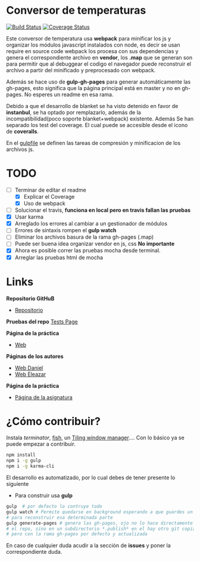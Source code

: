 # Conversor de temperaturas
[![Build Status](https://travis-ci.org/EleDiaz/karma-y-travis-ele-daniel-1.svg?branch=master)](https://travis-ci.org/EleDiaz/karma-y-travis-ele-daniel-1)
[![Coverage Status](https://coveralls.io/repos/github/EleDiaz/karma-y-travis-ele-daniel-1/badge.svg)](https://coveralls.io/github/EleDiaz/karma-y-travis-ele-daniel-1)



Este conversor de temperatura usa **webpack** para minificar los js y organizar los módulos
javascript instalados con node, es decir se usan require en source code webpack los procesa
con sus dependencias y genera el correspondiente archivo en **vendor**, los **.map** que se
generan son para permitir que al debuggear el codigo el navegador puede reconstruir el archivo
a partir del minificado y preprocesado con webpack.

Además se hace uso de **gulp-gh-pages** para generar automáticamente las gh-pages, esto
significa que la página principal está en master y no en gh-pages. No esperes un readme en esa rama.

Debido a que el desarrollo de blanket se ha visto detenido en favor de **instanbul**, se ha optado
por remplazarlo, además de la incompatibilidad(poco soporte blanket+webpack) existente. Además
Se han separado los test del coverage. El cual puede se accesible desde el icono de **coveralls**.

En el [gulpfile](./gulpfile.js) se definen las tareas de compresión y minificacion de los archivos js.

# TODO
- [ ] Terminar de editar el readme
  - [x] Explicar el Coverage
  - [x] Uso de webpack
- [ ] Solucionar el travis, **funciona en local pero en travis fallan las pruebas**
- [x] Usar karma
- [x] Arreglado los errores al cambiar a un gestionador de módulos
- [ ] Errores de sintaxis rompen el **gulp watch**
- [ ] Eliminar los archivos basura de la rama gh-pages (.map)
- [ ] Puede ser buena idea organizar vendor en js, css **No importante**
- [x] Ahora es posible correr las pruebas mocha desde terminal.
- [x] Arreglar las pruebas html de mocha

# Links

**Repositorio GitHuB**

* [Repositorio](https://github.com/EleDiaz/karma-y-travis-ele-daniel-1)

**Pruebas del repo**
[Tests Page](http://elediaz.github.io/karma-y-travis-ele-daniel-1/test/index.html)

**Página de la práctica**

* [Web](http://elediaz.github.io/karma-y-travis-ele-daniel-1/)

**Páginas de los autores**

* [Web Daniel](http://alu0100783230.github.io/)
* [Web Eleazar](http://elediaz.github.io/)

**Página de la práctica**

* [Página de la asignatura](https://campusvirtual.ull.es/1516/mod/page/view.php?id=177984)

# ¿Cómo contribuir?

Instala *terminator*, [fish](https://fishshell.com/), un [Tiling window manager](https://en.wikipedia.org/wiki/Tiling_window_manager)....
Con lo básico ya se puede empezar a contribuir.

```bash
npm install
npm i -g gulp
npm i -g karma-cli
```

El desarrollo es automatizado, por lo cual debes de tener presente lo siguiente
- Para construir usa **gulp**
```bash
gulp  # por defecto lo contruye todo
gulp watch # Permite quedarse en background esperando a que guardes un archivo
# para reconstruir esa determinada parte
gulp generate-pages # genera las gh-pages, ojo no lo hace directamente sobre
# el repo, sino en un subdirectorio *.publish* en el hay otro git copia del actual
# pero con la rama gh-pages por defecto y actualizada
```

En caso de cualquier duda acudir a la sección de **issues** y poner la
correspondiente duda.
